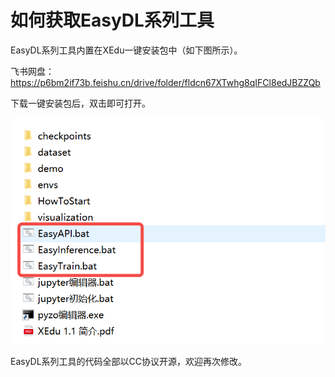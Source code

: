 # 如何获取EasyDL系列工具

EasyDL系列工具内置在XEdu一键安装包中（如下图所示）。

飞书网盘：https://p6bm2if73b.feishu.cn/drive/folder/fldcn67XTwhg8qIFCl8edJBZZQb

下载一键安装包后，双击即可打开。

![image](../images/easydl/easydl.png)


EasyDL系列工具的代码全部以CC协议开源，欢迎再次修改。